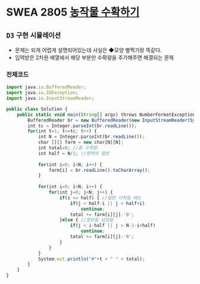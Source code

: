 # SWEA 2805 [농작물 수확하기](https://swexpertacademy.com/main/talk/solvingClub/problemView.do?contestProbId=AV7GLXqKAWYDFAXB&solveclubId=AX69tP7quW4DFAVm&problemBoxTitle=day0204&problemBoxCnt=2&probBoxId=AX7C26xKL7sDFAVm)
`D3` `구현` `시뮬레이션`
---
- 문제는 되게 어렵게 설명되어있는데 사실은 ◆모양 별찍기랑 똑같다.
- 입력받은 2차원 배열에서 해당 부분만 수확량을 추가해주면 해결되는 문제

### 전체코드
```jsx
import java.io.BufferedReader;
import java.io.IOException;
import java.io.InputStreamReader;

public class Solution {
	public static void main(String[] args) throws NumberFormatException, IOException {
		BufferedReader br = new BufferedReader(new InputStreamReader(System.in));
		int tc = Integer.parseInt(br.readLine());
		for(int t=1; t<=tc; t++) {
			int N = Integer.parseInt(br.readLine());
			char [][] farm = new char[N][N];
			int total=0; //총 수확량
			int half = N/2; //영역의 절반
			
			for(int i=0; i<N; i++) {
				farm[i] = br.readLine().toCharArray();
			}
			
			for(int i=0; i<N; i++) {
				for(int j=0; j<N; j++) {
					if(i <= half) { //절반 이하일 때는
						if(j < half-i || j > half+i)
							continue;
						total += farm[i][j]-'0';
					}else { //절반을 넘었을 
						if(j < i-half || j > N-1-i+half)
							continue;
						total += farm[i][j]-'0';
					}
				}
			}
			System.out.println("#"+t + " " + total);
		}
	}
}
```
